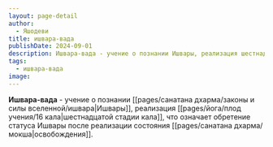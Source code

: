 ```yaml
---
layout: page-detail
author:
  - Яшодеви
title: ишвара-вада
publishDate: 2024-09-01
description: Ишвара-вада - учение о познании Ишвары, реализация шестнадцатой стадии кала, что означает обретение статуса Ишвары после реализации состояния освобождения.
tags:
  - ишвара-вада
image:
---
```

**Ишвара-вада** - учение о познании [[pages/санатана дхарма/законы и силы вселенной/ишвара|Ишвары]], реализация [[pages/йога/плод учения/16 кала|шестнадцатой стадии кала]], что означает обретение статуса Ишвары после реализации состояния [[pages/санатана дхарма/мокша|освобождения]].

